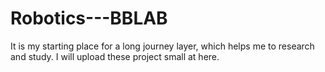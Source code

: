 # Robotics---BBLAB
It is my starting place for a long journey layer, which helps me to research and study.
I will upload these project small at here.
